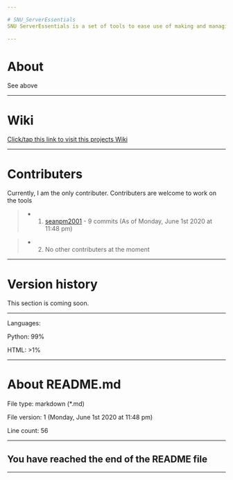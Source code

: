 ```yaml
---

# SNU_ServerEssentials
SNU ServerEssentials is a set of tools to ease use of making and managing your SNU distribution.

---
```


# About

See above

---

# Wiki

[Click/tap this link to visit this projects Wiki](https://github.com/seanpm2001/SNU_ServerEssentials/wiki)

---

# Contributers

Currently, I am the only contributer. Contributers are welcome to work on the tools

> * 1. [seanpm2001](https://github.com/seanpm2001/) - 9 commits (As of Monday, June 1st 2020 at 11:48 pm)

> * 2. No other contributers at the moment

---

# Version history

This section is coming soon.

---

Languages:

Python: 99%

HTML: >1%

---

# About README.md 

File type: markdown (*.md)

File version: 1 (Monday, June 1st 2020 at 11:48 pm)

Line count: 56

---

## You have reached the end of the README file

---
